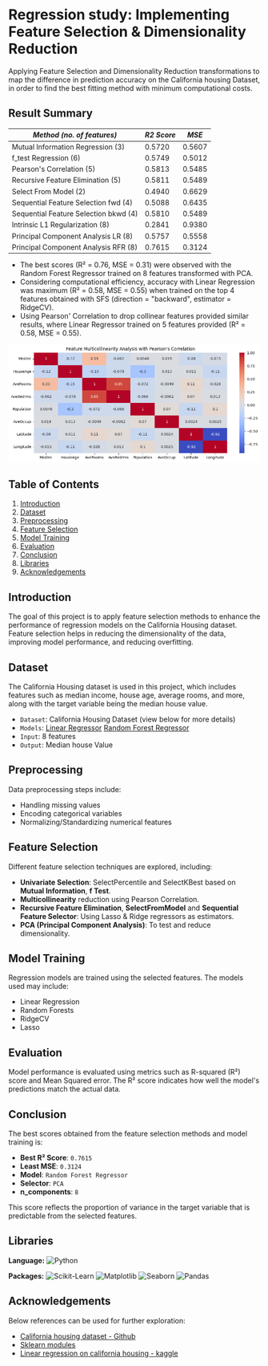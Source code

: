 # Regression study: Implementing Feature Selection & Dimensionality Reduction

Applying Feature Selection and Dimensionality Reduction transformations to map the difference in prediction accuracy on the California housing Dataset, in order to find the best fitting method with minimum computational costs. 

## Result Summary

| *Method*  *(no. of features)*         | *R2 Score*    | *MSE*        |
| ------------------------------------- | ------------- | ------------ |
| Mutual Information Regression     (3) | 0.5720        | 0.5607       |
| f_test Regression                 (6) | 0.5749        | 0.5012       |
| Pearson's Correlation             (5) | 0.5813        | 0.5485       |
| Recursive Feature Elimination     (5) | 0.5811        | 0.5489       |
| Select From Model                 (2) | 0.4940        | 0.6629       |
| Sequential Feature Selection fwd  (4) | 0.5088        | 0.6435       |
| Sequential Feature Selection bkwd (4) | 0.5810        | 0.5489       |
| Intrinsic L1 Regularization       (8) | 0.2841        | 0.9380       |
| Principal Component Analysis LR   (8) | 0.5757        | 0.5558       |
| Principal Component Analysis RFR  (8) | 0.7615        | 0.3124       |   

- The best scores (R² = 0.76, MSE = 0.31) were observed with the Random Forest Regressor trained on 8 features transformed with PCA.
- Considering computational efficiency, accuracy with Linear Regression was maximum (R² = 0.58, MSE = 0.55) when trained on the top 4 features obtained with SFS (direction = "backward", estimator = RidgeCV).
- Using Pearson' Correlation to drop collinear features provided similar results, where Linear Regressor trained on 5 features provided (R² = 0.58, MSE = 0.55).

![Identifying Feature Multicollinearity using Pearson's Correlation](https://github.com/2gitankit/California-housing/blob/main/Pearson's%20Correlation%20heatmap.png)

## Table of Contents
1. [Introduction](#introduction)
2. [Dataset](#dataset)
3. [Preprocessing](#preprocessing)
4. [Feature Selection](#feature-selection)
5. [Model Training](#model-training)
6. [Evaluation](#evaluation)
7. [Conclusion](#conclusion)
8. [Libraries](#libraries)
9. [Acknowledgements](#acknowledgements)

## Introduction
The goal of this project is to apply feature selection methods to enhance the performance of regression models on the California Housing dataset. Feature selection helps in reducing the dimensionality of the data, improving model performance, and reducing overfitting.

## Dataset
The California Housing dataset is used in this project, which includes features such as median income, house age, average rooms, and more, along with the target variable being the median house value.

- `Dataset`: California Housing Dataset (view below for more details)
- `Models`: [Linear Regressor](https://scikit-learn.org/stable/modules/generated/sklearn.linear_model.LinearRegression.html) [Random Forest Regressor](https://scikit-learn.org/stable/modules/generated/sklearn.ensemble.RandomForestRegressor.html)
- `Input`: 8 features 
- `Output`:  Median house Value 

## Preprocessing
Data preprocessing steps include:
- Handling missing values
- Encoding categorical variables
- Normalizing/Standardizing numerical features

## Feature Selection
Different feature selection techniques are explored, including:
- **Univariate Selection**: SelectPercentile and SelectKBest based on **Mutual Information**, **f Test**.
- **Multicollinearity** reduction using Pearson Correlation. 
- **Recursive Feature Elimination**, **SelectFromModel** and **Sequential Feature Selector**: Using Lasso & Ridge regressors as estimators.
- **PCA (Principal Component Analysis)**: To test and reduce dimensionality.

## Model Training
Regression models are trained using the selected features. The models used may include:
- Linear Regression
- Random Forests
- RidgeCV
- Lasso

## Evaluation
Model performance is evaluated using metrics such as R-squared (R²) score and Mean Squared error. The R² score indicates how well the model's predictions match the actual data.

## Conclusion
The best scores obtained from the feature selection methods and model training is:

- **Best R² Score**: `0.7615`
- **Least MSE**: `0.3124`
- **Model**: `Random Forest Regressor`
- **Selector**: `PCA`
- **n_components**: `8`

This score reflects the proportion of variance in the target variable that is predictable from the selected features.


## Libraries 

**Language:** ![Python](https://img.shields.io/badge/-Python-43B02A?style=flat&logo=python&logoColor=white)

**Packages:** ![Scikit-Learn](https://img.shields.io/badge/-Scikit%20Learn-F7931E?style=flat&logo=scikit-learn&logoColor=white)
![Matplotlib](https://img.shields.io/badge/-Matplotlib-F05032?style=flat&logo=matplotlib&logoColor=white)
![Seaborn](https://img.shields.io/badge/-Seaborn-3776AB?style=flat&logo=seaborn&logoColor=white)
![Pandas](https://img.shields.io/badge/-Pandas-150458?style=flat&logo=pandas&logoColor=white)

## Acknowledgements

Below references can be used for further exploration: 

 - [California housing dataset - Github](https://inria.github.io/scikit-learn-mooc/python_scripts/datasets_california_housing.html)
 - [Sklearn modules](https://scikit-learn.org/stable/modules/generated/sklearn.datasets.fetch_california_housing.html)
 - [Linear regression on california housing - kaggle](https://www.kaggle.com/code/minamichael/linear-regression-model-in-california-housing-data)
